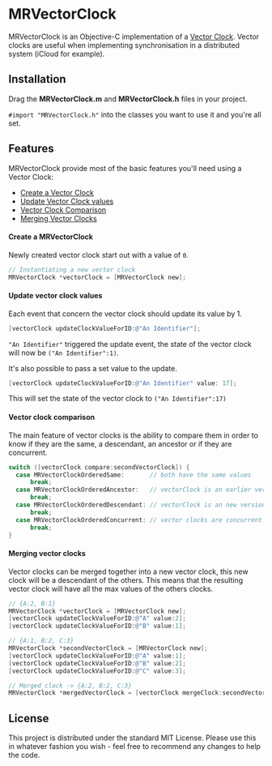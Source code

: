 # MRVectorClock

MRVectorClock is an Objective-C implementation of a [Vector Clock](http://en.wikipedia.org/wiki/Vector_clock).
Vector clocks are useful when implementing synchronisation in a distributed system (iCloud for example).

## Installation

Drag the **MRVectorClock.m** and **MRVectorClock.h** files in your project.

`#import "MRVectorClock.h"` into the classes you want to use it and you're all set.

## Features

MRVectorClock provide most of the basic features you'll need using a Vector Clock:

- [Create a Vector Clock](https://github.com/matteorattotti/MRVectorClock#create-a-mrvectorclock)
- [Update Vector Clock values](https://github.com/matteorattotti/MRVectorClock#update-vector-clock-values)
- [Vector Clock Comparison](https://github.com/matteorattotti/MRVectorClock#vector-clock-comparison)
- [Merging Vector Clocks](https://github.com/matteorattotti/MRVectorClock#merging-vecto-clocks)

#### Create a MRVectorClock
Newly created vector clock start out with a value of `0`.
```Objective-C
// Instantiating a new vector clock
MRVectorClock *vectorClock = [MRVectorClock new];
```
#### Update vector clock values
Each event that concern the vector clock should update its value by 1.
```Objective-C
[vectorClock updateClockValueForID:@"An Identifier"];
```
`"An Identifier"` triggered the update event, the state of the vector clock will now be `("An Identifier":1)`.

 It's also possible to pass a set value to the update.
 ```Objective-C
[vectorClock updateClockValueForID:@"An Identifier" value: 17];
```
 This will set the state of the vector clock to `("An Identifier":17)`

#### Vector clock comparison
The main feature of vector clocks is the ability to compare them in order to know if they are the same, a descendant, an ancestor or if they are concurrent.
 ```Objective-C
switch ([vectorClock compare:secondVectorClock]) {
   case MRVectorClockOrderedSame:       // both have the same values
       break;
   case MRVectorClockOrderedAncestor:   // vectorClock is an earlier version of secondVectorClock
       break;
   case MRVectorClockOrderedDescendant: // vectorClock is an new version of secondVectorClock
       break;
   case MRVectorClockOrderedConcurrent: // vector clocks are concurrent
       break;
}

```

#### Merging vector clocks
Vector clocks can be merged together into a new vector clock, this new clock will be a descendant of the others. This means that the resulting vector clock will have all the max values of the others clocks.
 ```Objective-C
// {A:2, B:1}
MRVectorClock *vectorClock = [MRVectorClock new];
[vectorClock updateClockValueForID:@"A" value:2];
[vectorClock updateClockValueForID:@"B" value:1];

// {A:1, B:2, C:3}
MRVectorClock *secondVectorClock = [MRVectorClock new];
[vectorClock updateClockValueForID:@"A" value:1];
[vectorClock updateClockValueForID:@"B" value:2];
[vectorClock updateClockValueForID:@"C" value:3];

// Merged clock -> {A:2, B:2, C:3}
MRVectorClock *mergedVectorClock = [vectorClock mergeClock:secondVectorClock];
```

## License
This project is distributed under the standard MIT License. Please use this in whatever fashion you wish - feel free to recommend any changes to help the code.
